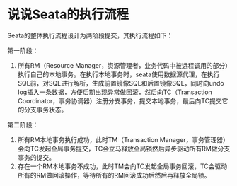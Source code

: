 # 说说Seata的执行流程

Seata的整体执行流程设计为两阶段提交，其执行流程如下：

第一阶段：

1. 所有RM（Resource Manager，资源管理者，业务代码中被远程调用的部分）执行自己的本地事务。在执行本地事务时，seata使用数据源代理，在执行SQL前，对SQL进行解析，生成前置镜像SQL和后置镜像SQL，同时向undo log插入一条数据，方便后期出现异常做回滚，然后向TC（Transaction Coordinator，事务协调器）注册分支事务，提交本地事务，最后向TC提交它的分支事务状态。

第二阶段：

1. 所有RM本地事务执行成功，此时TM（Transaction Manager，事务管理器）会向TC发起全局事务提交，TC会立马释放全局锁然后异步驱动所有RM做分支事务的提交。
2. 存在一个RM本地事务不成功，此时TM会向TC发起全局事务回滚，TC会驱动所有的RM做回滚操作，等待所有的RM回滚成功后然后再释放全局锁。

